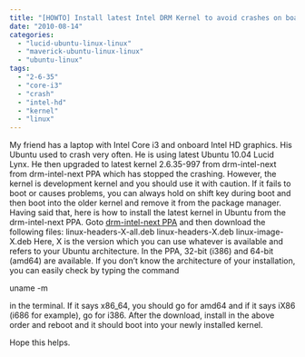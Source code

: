 ```yaml
---
title: "[HOWTO] Install latest Intel DRM Kernel to avoid crashes on boards with Intel HD Graphics"
date: "2010-08-14"
categories: 
  - "lucid-ubuntu-linux-linux"
  - "maverick-ubuntu-linux-linux"
  - "ubuntu-linux"
tags: 
  - "2-6-35"
  - "core-i3"
  - "crash"
  - "intel-hd"
  - "kernel"
  - "linux"
---
```


My friend has a laptop with Intel Core i3 and onboard Intel HD graphics. His Ubuntu used to crash very often. He is using latest Ubuntu 10.04 Lucid Lynx. He then upgraded to latest kernel 2.6.35-997 from drm-intel-next from drm-intel-next PPA which has stopped the crashing. However, the kernel is development kernel and you should use it with caution. If it fails to boot or causes problems, you can always hold on shift key during boot and then boot into the older kernel and remove it from the package manager. Having said that, here is how to install the latest kernel in Ubuntu from the drm-intel-next PPA. Goto [drm-intel-next PPA](http://kernel.ubuntu.com/~kernel-ppa/mainline/drm-intel-next/2010-08-04-maverick/) and then download the following files: linux-headers-X-all.deb linux-headers-X.deb linux-image-X.deb Here, X is the version which you can use whatever is available and refers to your Ubuntu architecture. In the PPA, 32-bit (i386) and 64-bit (amd64) are available. If you don’t know the architecture of your installation, you can easily check by typing the command

uname -m

in the terminal. If it says x86\_64, you should go for amd64 and if it says iX86 (i686 for example), go for i386. After the download, install in the above order and reboot and it should boot into your newly installed kernel.

Hope this helps.
